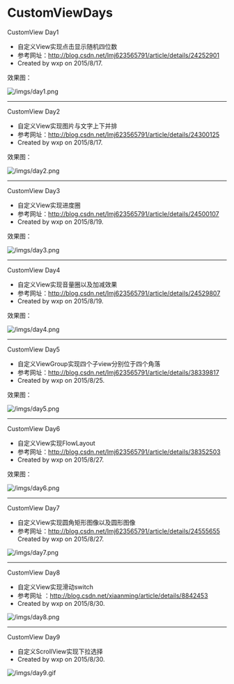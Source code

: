 # CustomViewDays

CustomView Day1

* 自定义View实现点击显示随机四位数
* 参考网址：http://blog.csdn.net/lmj623565791/article/details/24252901
* Created by wxp on 2015/8/17.

效果图：

![/imgs/day1.png](/imgs/day1.png)

- - -

CustomView Day2

* 自定义View实现图片与文字上下并排
* 参考网址：http://blog.csdn.net/lmj623565791/article/details/24300125
* Created by wxp on 2015/8/17.

效果图：

![/imgs/day2.png](/imgs/day2.png)

- - -

CustomView Day3

* 自定义View实现进度圈
* 参考网址：http://blog.csdn.net/lmj623565791/article/details/24500107
* Created by wxp on 2015/8/19.

效果图：

![/imgs/day3.png](/imgs/day3.png)

- - -

CustomView Day4

* 自定义View实现音量圈以及加减效果
* 参考网址：http://blog.csdn.net/lmj623565791/article/details/24529807
* Created by wxp on 2015/8/19.

效果图：

![/imgs/day4.png](/imgs/day4.png)

- - -

CustomView Day5

* 自定义ViewGroup实现四个子view分别位于四个角落
* 参考网址：http://blog.csdn.net/lmj623565791/article/details/38339817
* Created by wxp on 2015/8/25.

效果图：

![/imgs/day5.png](/imgs/day5.png)

- - -

CustomView Day6

* 自定义View实现FlowLayout
* 参考网址：http://blog.csdn.net/lmj623565791/article/details/38352503
* Created by wxp on 2015/8/27.

效果图：

![/imgs/day6.png](/imgs/day6.png)

- - -

CustomView Day7

* 自定义View实现圆角矩形图像以及圆形图像
* 参考网址：http://blog.csdn.net/lmj623565791/article/details/24555655
 Created by wxp on 2015/8/27.

![/imgs/day7.png](/imgs/day7.png)

- - -

CustomView Day8

* 自定义View实现滑动switch
* 参考网址 ：http://blog.csdn.net/xiaanming/article/details/8842453
* Created by wxp on 2015/8/30.

![/imgs/day8.png](/imgs/day8.png)

- - -

CustomView Day9

* 自定义ScrollView实现下拉选择
* Created by wxp on 2015/8/30.

![/imgs/day9.gif](/imgs/day9.gif)